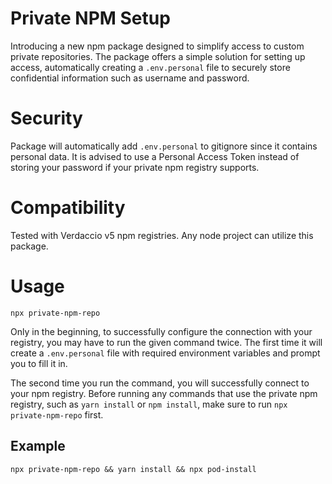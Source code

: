 # Private NPM Setup
Introducing a new npm package designed to simplify access to custom private repositories. The package offers a simple solution for setting up access, automatically creating a `.env.personal` file to securely store confidential information such as username and password.

# Security
Package will automatically add `.env.personal` to gitignore since it contains personal data. It is advised to use a Personal Access Token instead of storing your password if your private npm registry supports.

# Compatibility
Tested with Verdaccio v5 npm registries.
Any node project can utilize this package.

# Usage
 
 ```
npx private-npm-repo
```

Only in the beginning, to successfully configure the connection with your registry, you may have to run the given command twice. The first time it will create a `.env.personal` file with required environment variables and prompt you to fill it in.

The second time you run the command, you will successfully connect to your npm registry. Before running any commands that use the private npm registry, such as `yarn install` or `npm install`, make sure to run `npx private-npm-repo` first.

## Example

```
npx private-npm-repo && yarn install && npx pod-install
```
